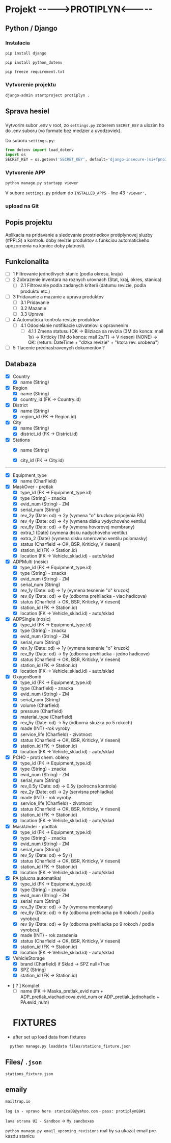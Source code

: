 # Projekt ----->PROTIPLYN<-----

## Python / Django

### Instalacia
```bash
pip install django
```
```bash
pip install python_dotenv
```
```bash
pip freeze requirement.txt
```
### Vytvorenie projektu
```bash
django-admin startproject protiplyn .
```
## Sprava hesiel
### 
Vytvorim subor .env v root, zo `settings.py` zoberem `SECRET_KEY` a ulozim 
ho do .env suboru (vo formate bez medzier a uvodzoviek). 

Do suboru `settings.py`:
```python
from dotenv import load_dotenv
import os
SECRET_KEY = os.getenv('SECRET_KEY', default='django-insecure-)si+fpno3#)=7__vx-4%ni^&n1wvaz9bju1e+s8*i!e9qt!@f)')
```
### Vytvorenie APP
```bash
python manage.py startapp viewer
```
V subore `settings.py` pridam do `INSTALLED_APPS` - line 43 `'viewer',`

### upload na Git


## Popis projektu
Aplikacia na pridavanie a sledovanie prostriedkov protiplynovej sluzby (#PPLS) a kontrolu
doby revizie produktov s funkciou automatickeho upozornenia na koniec doby platnosti.

## Funkcionalita

- [ ] 1 Filtrovanie jednotlivych stanic (podla okresu, kraju)
- [ ] 2 Zobrazenie inventara na roznych urovnach (Stat, kraj, okres, stanica)
  - [ ] 2.1 Filtrovanie podla zadanych kriterii (datumu revizie, podla produktu etc.)
- [ ] 3 Pridavanie a mazanie a uprava produktov
  - [ ] 3.1 Pridavanie
  - [ ] 3.2 Mazanie
  - [ ] 3.3 Uprava
- [ ] 4 Automaticka kontrola revizie produktov
  - [ ] 4.1 Odosielanie notifikacie uzivatelovi s opravnenim
    - [ ] 4.1.1 Zmena statusu (OK -> Bliziaca sa revizia (3M do konca: mail 1x) -> Kriticky (1M do konca: mail 2x/T) -> V rieseni (NONE) -> OK: (return: DateTime + "dlzka revizie" + "ktora rev. urobena")
- [ ] 5 Tlacenie prednastravenych dokumentov ?

## Databaza

- [x] Country
  - [x] name (String)

- [x] Region 
  - [x] name (String)
  - [x] country_id (FK -> Country.id)

- [x] District
  - [x] name (String)
  - [x] region_id (FK -> Region.id)

- [x] City
  - [x] name (String)
  - [x] district_id (FK -> District.id)

- [x] Stations 
  - [x] name (String)
  - [x] city_id (FK -> City.id)
  

------

- [x] Equipment_type  
  - [x] name (CharField)

- [x] MaskOver - pretlak
  - [x] type_id (FK -> Equipment_type.id)
  - [x] type (String) - znacka
  - [x] evid_num (String) - ZM
  - [x] serial_num (String)
  - [x] rev_2y (Date: od) -> 2y (vymena "o" kruzkov pripojenia PA)
  - [x] rev_4y (Date: od) -> 4y (vymena disku vydychoveho ventilu)
  - [x] rev_6y (Date: od) -> 6y (vymena hovorovej membrany)
  - [x] extra_1 (Date) (vymena disku nadychoveho ventilu)
  - [x] extra_2 (Date) (vymena disku smeroveho ventilu polomasky)
  - [x] status (Charfield -> OK, BSR, Kriticky, V rieseni)
  - [x] station_id (FK -> Station.id)
  - [x] location (FK -> Vehicle_sklad.id) - auto/sklad

- [x] ADPMulti (nosic)
  - [x] type_id (FK -> Equipment_type.id)
  - [x] type (String) - znacka
  - [x] evid_num (String) - ZM
  - [x] serial_num (String)
  - [x] rev_1y (Date: od) -> 1y (vymena tesnenie "o" kruzok)
  - [x] rev_6y (Date: od) -> 6y (odborna prehliadka - viac hadicova)
  - [x] status (Charfield -> OK, BSR, Kriticky, V rieseni)
  - [x] station_id (FK -> Station.id)
  - [x] location (FK -> Vehicle_sklad.id) - auto/sklad

- [x] ADPSingle (nosic)
  - [x] type_id (FK -> Equipment_type.id)
  - [x] type (String) - znacka
  - [x] evid_num (String) - ZM
  - [x] serial_num (String)
  - [x] rev_1y (Date: od) -> 1y (vymena tesnenie "o" kruzok)
  - [x] rev_9y (Date: od) -> 9y (odborna prehliadka - jedno hadicove)
  - [x] status (Charfield -> OK, BSR, Kriticky, V rieseni)
  - [x] station_id (FK -> Station.id)
  - [x] location (FK -> Vehicle_sklad.id) - auto/sklad

- [x] OxygenBomb
  - [x] type_id (FK -> Equipment_type.id)
  - [x] type (Charfield) - znacka
  - [x] evid_num (String) - ZM
  - [x] serial_num (String)
  - [x] volume (Charfield)
  - [x] pressure (Charfield)
  - [x] material_type (Charfield)
  - [x] rev_5y (Date: od) -> 5y (odborna skuzka po 5 rokoch)
  - [x] made (INT) -rok vyroby
  - [x] service_life (Charfield) - zivotnost
  - [x] status (Charfield -> OK, BSR, Kriticky, V rieseni)
  - [x] station_id (FK -> Station.id)
  - [x] location (FK -> Vehicle_sklad.id) - auto/sklad

- [x] PCHO - proti chem. obleky
  - [x] type_id (FK -> Equipment_type.id)
  - [x] type (String) - znacka
  - [x] evid_num (String) - ZM
  - [x] serial_num (String)
  - [x] rev_0.5y (Date: od) -> 0.5y (polrocna kontrola)
  - [x] rev_2y (Date: od) -> 2y (servisna prehliadka)
  - [x] made (INT) - rok vyroby
  - [x] service_life (Charfield) - zivotnost
  - [x] status (Charfield -> OK, BSR, Kriticky, V rieseni)
  - [x] station_id (FK -> Station.id)
  - [x] location (FK -> Vehicle_sklad.id) - auto/sklad

- [x] MaskUnder - podtlak
  - [x] type_id (FK -> Equipment_type.id)
  - [x] type (String) - znacka
  - [x] evid_num (String) - ZM
  - [x] serial_num (String)
  - [x] rev_5y (Date: od) -> 5y ()
  - [x] status (Charfield -> OK, BSR, Kriticky, V rieseni)
  - [x] station_id (FK -> Station.id)
  - [x] location (FK -> Vehicle_sklad.id) - auto/sklad

- [x] PA (plucna automatika)
  - [x] type_id (FK -> Equipment_type.id)
  - [x] type (String) - znacka
  - [x] evid_num (String) - ZM
  - [x] serial_num (String)
  - [x] rev_3y (Date: od) -> 3y (vymena membrany)
  - [x] rev_6y (Date: od) -> 6y (odborna prehliadka po 6 rokoch / podla vyrobcu)
  - [x] rev_9y (Date: od) -> 9y (odborna prehliadka po 9 rokoch / podla vyrobcu)
  - [x] made (INT) - rok zaradenia
  - [x] status (Charfield -> OK, BSR, Kriticky, V rieseni)
  - [x] station_id (FK -> Station.id)
  - [x] location (FK -> Vehicle_sklad.id) - auto/sklad

- [x] VehicleStorage
  - [x] brand (Charfield) if Sklad -> SPZ null=True
  - [x] SPZ (String)
  - [x] station_id (FK -> Station.id)

- [ ? ] Komplet
  - [ ] name (FK -> Maska_pretlak_evid num + ADP_pretlak_viachadicova.evid_num or ADP_pretlak_jednohadic + PA.evid_num)

  # FIXTURES
- after set up load data from fixtures

```bash
  python manage.py loaddata files/stations_fixture.json

```
## Files/ `.json`
`stations_fixture.json`


## emaily

`mailtrap.io`

`log in - vpravo hore` ` stanicaBB@yahoo.com` - `pass: protiplynBB#1`


`lava strana UI - Sandbox` -> `My sandboxes`

`
python manage.py email_upcoming_revisions
`
mal by sa ukazat email pre kazdu stanicu 
